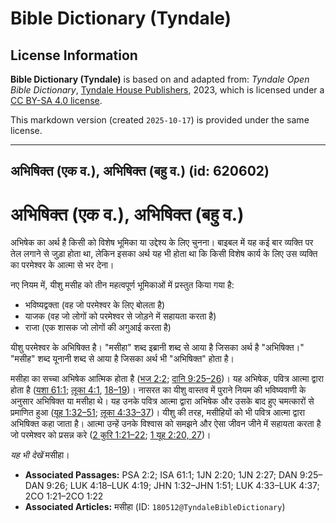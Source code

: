 # Bible Dictionary (Tyndale)

## License Information

**Bible Dictionary (Tyndale)** is based on and adapted from: _Tyndale Open Bible Dictionary_, [Tyndale House Publishers](https://tyndaleopenresources.com/), 2023, which is licensed under a [CC BY-SA 4.0 license](https://creativecommons.org/licenses/by-sa/4.0/legalcode.en).

This markdown version (created `2025-10-17`) is provided under the same license.



--------------------------------

## अभिषिक्त (एक व.), अभिषिक्त (बहु व.) (id: 620602)

अभिषिक्त (एक व.), अभिषिक्त (बहु व.)
===================================

अभिषेक का अर्थ है किसी को विशेष भूमिका या उद्देश्य के लिए चुनना। बाइबल में यह कई बार व्यक्ति पर तेल लगाने से जुड़ा होता था, लेकिन इसका अर्थ यह भी होता था कि किसी विशेष कार्य के लिए उस व्यक्ति का परमेश्वर के आत्मा से भर देना।

नए नियम में, यीशु मसीह को तीन महत्वपूर्ण भूमिकाओं में प्रस्तुत किया गया है:

* भविष्यद्वक्ता (वह जो परमेश्वर के लिए बोलता है)
* याजक (वह जो लोगों को परमेश्वर से जोड़ने में सहायता करता है)
* राजा (एक शासक जो लोगों की अगुआई करता है)

यीशु परमेश्वर के अभिषिक्त है। "मसीहा" शब्द इब्रानी शब्द से आया है जिसका अर्थ है "अभिषिक्त।" "मसीह" शब्द यूनानी शब्द से आया है जिसका अर्थ भी "अभिषिक्त" होता है।

मसीहा का सच्चा अभिषेक आत्मिक होता है ([भज 2:2](https://ref.ly/Ps2:2); [दानि 9:25–26](https://ref.ly/Dan9:25-Dan9:26))। यह अभिषेक, पवित्र आत्मा द्वारा होता है ([यशा 61:1](https://ref.ly/Isa61:1); [लूका 4:1](https://ref.ly/Luke4:1), [18–19](https://ref.ly/Luke4:18-Luke4:19))। नासरत का यीशु वास्तव में पुराने नियम की भविष्यवाणी के अनुसार अभिषिक्त या मसीहा थे। यह उनके पवित्र आत्मा द्वारा अभिषेक और उसके बाद हुए चमत्कारों से प्रमाणित हुआ ([यूह 1:32–51](https://ref.ly/John1:32-John1:51); [लूका 4:33–37](https://ref.ly/Luke4:33-Luke4:37))। यीशु की तरह, मसीहियों को भी पवित्र आत्मा द्वारा अभिषिक्त कहा जाता है। आत्मा उन्हें उनके विश्वास को समझने और ऐसा जीवन जीने में सहायता करता है जो परमेश्वर को प्रसन्न करे ([2 कुरि 1:21–22](https://ref.ly/2Cor1:21-2Cor1:22); [1 यूह 2:20, 27](https://ref.ly/1John2:20,1John2:27))।

*यह भी देखें* मसीहा।

* **Associated Passages:** PSA 2:2; ISA 61:1; 1JN 2:20; 1JN 2:27; DAN 9:25–DAN 9:26; LUK 4:18–LUK 4:19; JHN 1:32–JHN 1:51; LUK 4:33–LUK 4:37; 2CO 1:21–2CO 1:22
* **Associated Articles:** मसीहा (ID: `180512@TyndaleBibleDictionary`)

